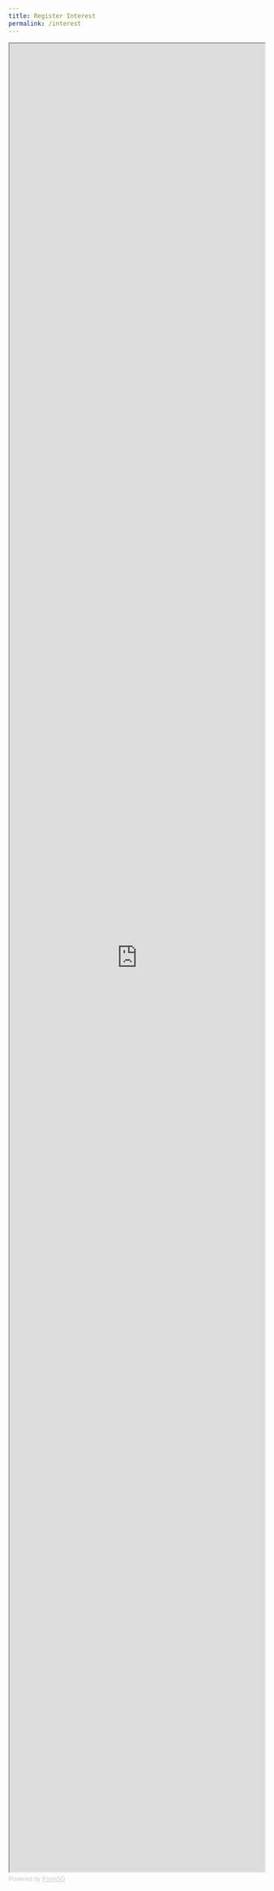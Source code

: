 ```yaml
---
title: Register Interest
permalink: /interest
---
```

<iframe id="iframe" src="https://form.gov.sg/608936e18798f500111c9794" style="width:100%;height:3600px"></iframe>

<div style="font-family:Sans-Serif;font-size:12px;color:#999;opacity:0.5;padding-top:5px">Powered by <a href="https://form.gov.sg" style="color: #999">FormSG</a></div>